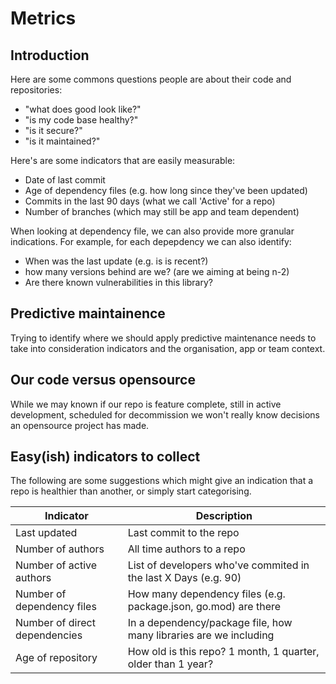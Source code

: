 # Metrics

## Introduction

Here are some commons questions people are about their code and repositories:
- "what does good look like?"
- "is my code base healthy?"
- "is it secure?"
- "is it maintained?"

Here's are some indicators that are easily measurable:
- Date of last commit
- Age of dependency files (e.g. how long since they've been updated)
- Commits in the last 90 days (what we call 'Active' for a repo)
- Number of branches (which may still be app and team dependent)

When looking at dependency file, we can also provide more granular indications.
For example, for each depepdency we can also identify:
- When was the last update (e.g. is is recent?)
- how many versions behind are we? (are we aiming at being n-2)
- Are there known vulnerabilities in this library?

## Predictive maintainence

Trying to identify where we should apply predictive maintenance needs to take into consideration indicators and the organisation, app or team context.

## Our code versus opensource

While we may known if our repo is feature complete, still in active development, scheduled for decommission we won't really know decisions an opensource project has made.

## Easy(ish) indicators to collect

The following are some suggestions which might give an indication that a repo is healthier than another, 
or simply start categorising. 

| Indicator                     | Description                                                       |
| -----------------             | ----                                                              |
| Last updated                  | Last commit to the repo                                           |
| Number of authors             | All time authors to a repo                                        |
| Number of active authors      | List of developers who've commited in the last X Days (e.g. 90)   |
| Number of dependency files    | How many dependency files (e.g. package.json, go.mod) are there   |
| Number of direct dependencies | In a dependency/package file, how many libraries are we including | 
| Age of repository             | How old is this repo? 1 month, 1 quarter, older than 1 year?      | 






